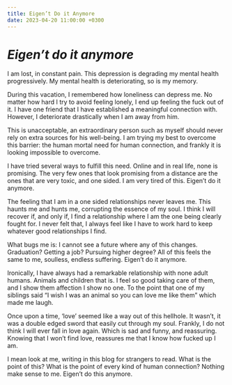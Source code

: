 ```yaml
---
title: Eigen’t Do it Anymore
date: 2023-04-20 11:00:00 +0300
---
```

# _Eigen’t do it anymore_

I am lost, in constant pain. This depression is degrading my mental health progressively. My mental health is deteriorating, so is my memory. 

During this vacation, I remembered how loneliness can depress me. No matter how hard I try to avoid feeling lonely, I end up feeling the fuck out of it. I have one friend that I have established a meaningful connection with. However, I deteriorate drastically when I am away from him. 

This is unacceptable, an extraordinary person such as myself should never rely on extra sources for his well-being. I am trying my best to overcome this barrier: the human mortal need for human connection, and frankly it is looking impossible to overcome.

I have tried several ways to fulfill this need. Online and in real life, none is promising. The very few ones that look promising from a distance are the ones that are very toxic, and one sided. I am very tired of this. Eigen’t do it anymore.

The feeling that I am in a one sided relationships never leaves me. This haunts me and hunts me, corrupting the essence of my soul. I think I will recover if, and only if, I find a relationship where I am the one being clearly fought for. I never felt that, I always feel like I have to work hard to keep whatever good relationships I find.

What bugs me is: I cannot see a future where any of this changes. Graduation? Getting a job? Pursuing higher degree? All of this feels the same to me, soulless, endless suffering. Eigen’t do it anymore.

Ironically, I have always had a remarkable relationship with none adult humans. Animals and children that is. I feel so good taking care of them, and I show them affection I show no one. To the point that one of my siblings said “I wish I was an animal so you can love me like them” which made me laugh.

Once upon a time, ‘love’ seemed like a way out of this hellhole. It wasn’t, it was a double edged sword that easily cut through my soul. Frankly, I do not think I will ever fall in love again. Which is sad and funny, and reassuring. Knowing that I won’t find love, reassures me that I know how fucked up I am. 

I mean look at me, writing in this blog for strangers to read. What is the point of this? What is the point of every kind of human connection? Nothing make sense to me. Eigen’t do this anymore.